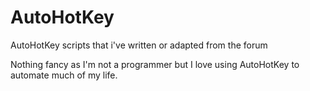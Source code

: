 AutoHotKey
==========

AutoHotKey scripts that i've written or adapted from the forum

Nothing fancy as I'm not a programmer but I love using AutoHotKey to automate much of my life.
